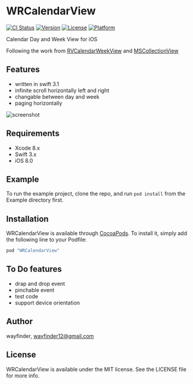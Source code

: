 # WRCalendarView

[![CI Status](http://img.shields.io/travis/wayfinder/WRCalendarView.svg?style=flat)](https://travis-ci.org/wayfinder/WRCalendarView)
[![Version](https://img.shields.io/cocoapods/v/WRCalendarView.svg?style=flat)](http://cocoapods.org/pods/WRCalendarView)
[![License](https://img.shields.io/cocoapods/l/WRCalendarView.svg?style=flat)](http://cocoapods.org/pods/WRCalendarView)
[![Platform](https://img.shields.io/cocoapods/p/WRCalendarView.svg?style=flat)](http://cocoapods.org/pods/WRCalendarView)

Calendar Day and Week View for iOS

Following the work from [RVCalendarWeekView](https://github.com/BadChoice/RVCalendarWeekView) and [MSCollectionView](https://github.com/erichoracek/MSCollectionViewCalendarLayout)

## Features

* written in swift 3.1
* infinite scroll horizontally left and right
* changable between day and week
* paging horizontally

![screenshot](https://github.com/wayfinders/WRCalendarView/blob/master/Example/Screenshots/1.gif?raw=true)

## Requirements
* Xcode 8.x
* Swift 3.x
* iOS 8.0

## Example

To run the example project, clone the repo, and run `pod install` from the Example directory first.

## Installation

WRCalendarView is available through [CocoaPods](http://cocoapods.org). To install
it, simply add the following line to your Podfile:

```ruby
pod "WRCalendarView"
```

## To Do features

* drap and drop event
* pinchable event 
* test code
* support device orientation

## Author

wayfinder, wayfinder12@gmail.com

## License

WRCalendarView is available under the MIT license. See the LICENSE file for more info.
